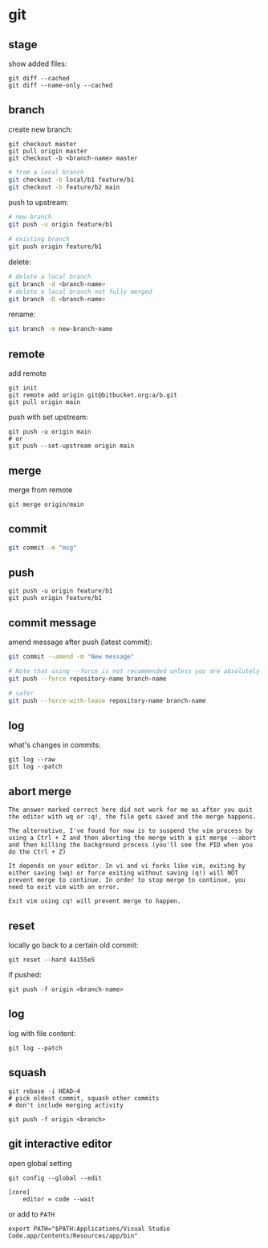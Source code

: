 # git

## stage

show added files:

```
git diff --cached
git diff --name-only --cached
```

## branch

create new branch:

```
git checkout master
git pull origin master
git checkout -b <branch-name> master
```

```sh
# from a local branch
git checkout -b local/b1 feature/b1
git checkout -b feature/b2 main
```

push to upstream:

```sh
# new branch
git push -u origin feature/b1

# existing branch
git push origin feature/b1
```

delete:

```sh
# delete a local branch
git branch -d <branch-name>
# delete a local branch not fully merged
git branch -D <branch-name>
```

rename:

```sh
git branch -m new-branch-name
```

## remote

add remote

```
git init
git remote add origin git@bitbucket.org:a/b.git
git pull origin main
```

push with set upstream:

```
git push -u origin main
# or
git push --set-upstream origin main
```

## merge

merge from remote

```
git merge origin/main
```

## commit

```sh
git commit -m "msg"
```

## push

```
git push -u origin feature/b1
git push origin feature/b1
```

## commit message

amend message after push (latest commit):

```sh
git commit --amend -m "New message"

# Note that using --force is not recommended unless you are absolutely sure that no one else has cloned your repository after the latest commit.
git push --force repository-name branch-name

# safer
git push --force-with-lease repository-name branch-name
```

## log

what's changes in commits:

```
git log --raw
git log --patch
```

## abort merge

```
The answer marked correct here did not work for me as after you quit the editor with wq or :q!, the file gets saved and the merge happens.

The alternative, I've found for now is to suspend the vim process by using a Ctrl + Z and then aborting the merge with a git merge --abort and then killing the background process (you'll see the PID when you do the Ctrl + Z)
```

```
It depends on your editor. In vi and vi forks like vim, exiting by either saving (wq) or force exiting without saving (q!) will NOT prevent merge to continue. In order to stop merge to continue, you need to exit vim with an error.

Exit vim using cq! will prevent merge to happen.
```

## reset

locally go back to a certain old commit:

```
git reset --hard 4a155e5
```

if pushed:

```
git push -f origin <branch-name>
```

## log

log with file content:

```
git log --patch
```

## squash

```
git rebase -i HEAD~4
# pick oldest commit, squash other commits
# don't include merging activity

git push -f origin <branch>
```

## git interactive editor

open global setting

```
git config --global --edit
```

```
[core]
    editor = code --wait
```

or add to `PATH`

```
export PATH="$PATH:Applications/Visual Studio Code.app/Contents/Resources/app/bin"
```
